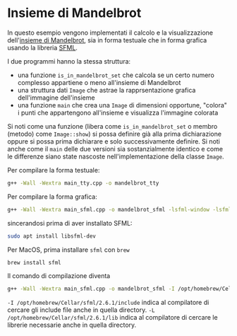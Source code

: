 # Insieme di Mandelbrot

In questo esempio vengono implementati il calcolo e la visualizzazione
dell'[insieme di
Mandelbrot](https://it.wikipedia.org/wiki/Insieme_di_Mandelbrot), sia in forma
testuale che in forma grafica usando la libreria
[SFML](https://www.sfml-dev.org/).

I due programmi hanno la stessa struttura:

* una funzione `is_in_mandelbrot_set` che calcola se un certo numero complesso
  appartiene o meno all'insieme di Mandelbrot
* una struttura dati `Image` che astrae la rapprsentazione grafica dell'immagine dell'insieme
* una funzione `main` che crea una `Image` di dimensioni opportune, "colora" i
  punti che appartengono all'insieme e visualizza l'immagine colorata

Si noti come una funzione (libera come `is_in_mandelbrot_set` o membro (metodo)
come `Image::show`) si possa definire già alla prima dichiarazione oppure si
possa prima dichiarare e solo successivamente definire. Si noti anche come il
`main` delle due versioni sia sostanzialmente identico e come le differenze
siano state nascoste nell'implementazione della classe `Image`.

Per compilare la forma testuale:

```sh
g++ -Wall -Wextra main_tty.cpp -o mandelbrot_tty
```

Per compilare la forma grafica:

```sh
g++ -Wall -Wextra main_sfml.cpp -o mandelbrot_sfml -lsfml-window -lsfml-graphics -lsfml-system
```

sincerandosi prima di aver installato SFML:

```sh
sudo apt install libsfml-dev
```

Per MacOS, prima installare `sfml` con `brew`

```sh
brew install sfml
```

Il comando di compilazione diventa

```sh
g++ -Wall -Wextra main_sfml.cpp -o mandelbrot_sfml -I /opt/homebrew/Cellar/sfml/2.6.1/include -L /opt/homebrew/Cellar/sfml/2.6.1/lib -lsfml-window -lsfml-graphics -lsfml-system
```

`-I /opt/homebrew/Cellar/sfml/2.6.1/include` indica al compilatore di cercare gli include file anche in quella directory. `-L /opt/homebrew/Cellar/sfml/2.6.1/lib` indica al compilatore di cercare le librerie necessarie anche in quella directory.
